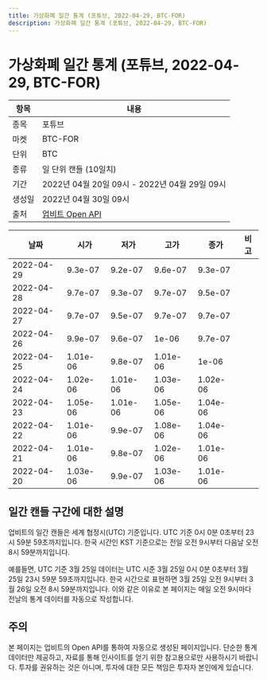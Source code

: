 ```yaml
---
title: 가상화폐 일간 통계 (포튜브, 2022-04-29, BTC-FOR)
description: 가상화폐 일간 통계 (포튜브, 2022-04-29, BTC-FOR)
---
```



가상화폐 일간 통계 (포튜브, 2022-04-29, BTC-FOR)
===

|항목|내용|
|--|--|
|종목|포튜브|
|마켓|BTC-FOR|
|단위|BTC|
|종류|일 단위 캔들 (10일치)|
|기간|2022년 04월 20일 09시 - 2022년 04월 29일 09시|
|생성일|2022년 04월 30일 09시|
|출처|[업비트 Open API](https://docs.upbit.com)|


|날짜|시가|저가|고가|종가|비고|
|--|--|--|--|--|--|
|2022-04-29|9.3e-07|9.2e-07|9.6e-07|9.3e-07|    |
|2022-04-28|9.7e-07|9.3e-07|9.7e-07|9.5e-07|    |
|2022-04-27|9.7e-07|9.5e-07|9.7e-07|9.7e-07|    |
|2022-04-26|9.9e-07|9.6e-07|1e-06|9.7e-07|    |
|2022-04-25|1.01e-06|9.8e-07|1.01e-06|1e-06|    |
|2022-04-24|1.02e-06|1.01e-06|1.03e-06|1.02e-06|    |
|2022-04-23|1.05e-06|1.01e-06|1.05e-06|1.04e-06|    |
|2022-04-22|1.01e-06|9.9e-07|1.08e-06|1.04e-06|    |
|2022-04-21|1.01e-06|9.8e-07|1.02e-06|1.01e-06|    |
|2022-04-20|1.03e-06|9.9e-07|1.03e-06|1.01e-06|    |


일간 캔들 구간에 대한 설명
---


업비트의 일간 캔들은 세계 협정시(UTC) 기준입니다. 
UTC 기준 0시 0분 0초부터 23시 59분 59초까지입니다. 
한국 시간인 KST 기준으로는 전일 오전 9시부터 다음날 오전 8시 59분까지입니다. 


예를들면, UTC 기준 3월 25일 데이터는 UTC 시준 3월 25일 0시 0분 0초부터 3월 25일 23시 59분 59초까지입니다. 
한국 시간으로 표현하면 3월 25일 오전 9시부터 3월 26일 오전 8시 59분까지입니다. 
이와 같은 이유로 본 페이지는 매일 오전 9시마다 전날의 통계 데이터를 자동으로 작성합니다. 


주의
---


본 페이지는 업비트의 Open API를 통하여 자동으로 생성된 페이지입니다. 
단순한 통계 데이터만 제공하고, 자료를 통해 인사이트를 얻기 위한 참고용으로만 사용하시기 바랍니다. 
투자를 권유하는 것은 아니며, 투자에 대한 모든 책임은 투자자 본인에게 있습니다. 
